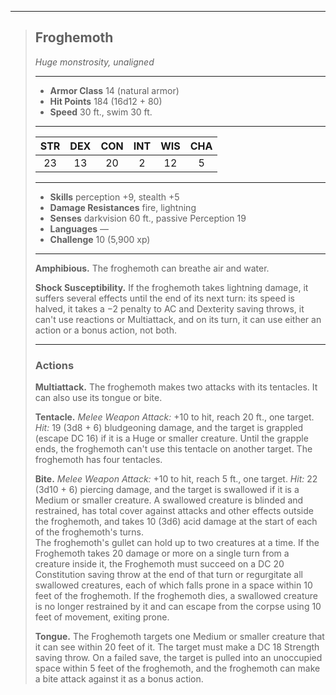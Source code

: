 ***
> ## Froghemoth
> *Huge monstrosity, unaligned*
> 
> ***
> 
> - **Armor Class** 14 (natural armor)
> - **Hit Points** 184 (16d12 + 80)
> - **Speed** 30 ft., swim 30 ft.
> 
> ***
> 
> |STR|DEX|CON|INT|WIS|CHA|
> |:---:|:---:|:---:|:---:|:---:|:---:|
> |23|13|20|2|12|5|
> 
> ***
> 
> - **Skills** perception +9, stealth +5
> - **Damage Resistances** fire, lightning
> - **Senses** darkvision 60 ft., passive Perception 19
> - **Languages** —
> - **Challenge** 10 (5,900 xp)
> 
> ***
> 
> **Amphibious.** The froghemoth can breathe air and water.
> 
> **Shock Susceptibility.** If the froghemoth takes lightning damage, it suffers several effects until the end of its next turn: its speed is halved, it takes a −2 penalty to AC and Dexterity saving throws, it can't use reactions or Multiattack, and on its turn, it can use either an action or a bonus action, not both.
> 
> ***
> 
> ### Actions
> **Multiattack.** The froghemoth makes two attacks with its tentacles. It can also use its tongue or bite.
> 
> **Tentacle.** *Melee Weapon Attack:* +10 to hit, reach 20 ft., one target. *Hit:* 19 (3d8 + 6) bludgeoning damage, and the target is grappled (escape DC 16) if it is a Huge or smaller creature. Until the grapple ends, the froghemoth can't use this tentacle on another target. The froghemoth has four tentacles.
> 
> **Bite.** *Melee Weapon Attack:* +10 to hit, reach 5 ft., one target. *Hit:* 22 (3d10 + 6) piercing damage, and the target is swallowed if it is a Medium or smaller creature. A swallowed creature is blinded and restrained, has total cover against attacks and other effects outside the froghemoth, and takes 10 (3d6) acid damage at the start of each of the froghemoth's turns.  
> The froghemoth's gullet can hold up to two creatures at a time. If the Froghemoth takes 20 damage or more on a single turn from a creature inside it, the Froghemoth must succeed on a DC 20 Constitution saving throw at the end of that turn or regurgitate all swallowed creatures, each of which falls prone in a space within 10 feet of the froghemoth. If the froghemoth dies, a swallowed creature is no longer restrained by it and can escape from the corpse using 10 feet of movement, exiting prone.
> 
> **Tongue.** The Froghemoth targets one Medium or smaller creature that it can see within 20 feet of it. The target must make a DC 18 Strength saving throw. On a failed save, the target is pulled into an unoccupied space within 5 feet of the froghemoth, and the froghemoth can make a bite attack against it as a bonus action.